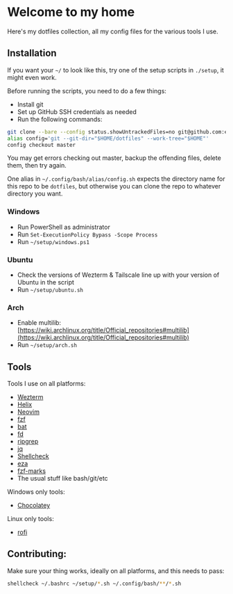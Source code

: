 # Welcome to my home

Here's my dotfiles collection, all my config files for the various tools I use.

## Installation

If you want your `~/` to look like this, try one of the setup scripts in `./setup`, it might even work.

Before running the scripts, you need to do a few things:
- Install git
- Set up GitHub SSH credentials as needed
- Run the following commands:

```bash
git clone --bare --config status.showUntrackedFiles=no git@github.com:elazar125/dotfiles.git ~/dotfiles
alias config='git --git-dir="$HOME/dotfiles" --work-tree="$HOME"'
config checkout master
```

You may get errors checking out master, backup the offending files, delete them, then try again.

One alias in `~/.config/bash/alias/config.sh` expects the directory name for this repo to be `dotfiles`, but otherwise you can clone the repo to whatever directory you want.

### Windows

- Run PowerShell as administrator
- Run `Set-ExecutionPolicy Bypass -Scope Process`
- Run `~/setup/windows.ps1`

### Ubuntu

- Check the versions of Wezterm & Tailscale line up with your version of Ubuntu in the script
- Run `~/setup/ubuntu.sh`

### Arch

- Enable multilib: [https://wiki.archlinux.org/title/Official_repositories#multilib](https://wiki.archlinux.org/title/Official_repositories#multilib)
- Run `~/setup/arch.sh`


## Tools

Tools I use on all platforms:
- [Wezterm](https://wezfurlong.org/wezterm/index.html)
- [Helix](https://docs.helix-editor.com/)
- [Neovim](https://neovim.io/)
- [fzf](https://github.com/junegunn/fzf)
- [bat](https://github.com/sharkdp/bat)
- [fd](https://github.com/sharkdp/fd)
- [ripgrep](https://github.com/BurntSushi/ripgrep)
- [jq](https://stedolan.github.io/jq/)
- [Shellcheck](https://www.shellcheck.net/)
- [eza](https://github.com/eza-community/eza)
- [fzf-marks](https://github.com/urbainvaes/fzf-marks)
- The usual stuff like bash/git/etc

Windows only tools:
- [Chocolatey](https://chocolatey.org/)

Linux only tools:
- [rofi](https://github.com/davatorium/rofi)

## Contributing:

Make sure your thing works, ideally on all platforms, and this needs to pass:
```bash
shellcheck ~/.bashrc ~/setup/*.sh ~/.config/bash/**/*.sh
```
